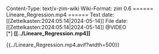 Content-Type: text/x-zim-wiki
Wiki-Format: zim 0.6
====== Lineare_Regression.mp4 ======
Text date: [[Zettelkasten:2024:05:14|2024-05-14]] File date: [[Zettelkasten:2024:05:14|2024-05-14]]
@VIDEO  
[*] **[[../Lineare_Regression.mp4]]** 




{{../Lineare_Regression.mp4.avif?width=500}}

